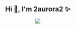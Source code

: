 <h2 align="center">Hi 👋, I'm 2aurora2 ✨</h2>

<p align="center">
    <a title="My Blog Site" target="_blank" href="https://2aurora2.github.io/">
        <img src="https://img.shields.io/badge/%E5%8D%9A%E5%AE%A2%20(blog)-2aurora2.github.io-orange" />
    </a>
</p>
